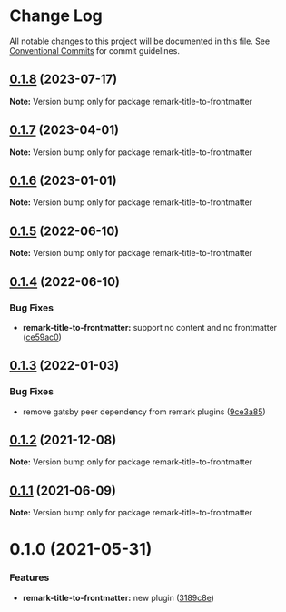 # Change Log

All notable changes to this project will be documented in this file.
See [Conventional Commits](https://conventionalcommits.org) for commit guidelines.

## [0.1.8](https://github.com/adaltas/remark-gatsby-plugins/compare/remark-title-to-frontmatter@0.1.7...remark-title-to-frontmatter@0.1.8) (2023-07-17)

**Note:** Version bump only for package remark-title-to-frontmatter





## [0.1.7](https://github.com/adaltas/remark-gatsby-plugins/compare/remark-title-to-frontmatter@0.1.6...remark-title-to-frontmatter@0.1.7) (2023-04-01)

**Note:** Version bump only for package remark-title-to-frontmatter





## [0.1.6](https://github.com/adaltas/remark-gatsby-plugins/compare/remark-title-to-frontmatter@0.1.5...remark-title-to-frontmatter@0.1.6) (2023-01-01)

**Note:** Version bump only for package remark-title-to-frontmatter





## [0.1.5](https://github.com/adaltas/remark-gatsby-plugins/compare/remark-title-to-frontmatter@0.1.4...remark-title-to-frontmatter@0.1.5) (2022-06-10)

**Note:** Version bump only for package remark-title-to-frontmatter





## [0.1.4](https://github.com/adaltas/remark-gatsby-plugins/compare/remark-title-to-frontmatter@0.1.3...remark-title-to-frontmatter@0.1.4) (2022-06-10)


### Bug Fixes

* **remark-title-to-frontmatter:** support no content and no frontmatter ([ce59ac0](https://github.com/adaltas/remark-gatsby-plugins/commit/ce59ac0a057475b6fad059c79c03eea0313b6391))





## [0.1.3](https://github.com/adaltas/remark-gatsby-plugins/compare/remark-title-to-frontmatter@0.1.2...remark-title-to-frontmatter@0.1.3) (2022-01-03)


### Bug Fixes

* remove gatsby peer dependency from remark plugins ([9ce3a85](https://github.com/adaltas/remark-gatsby-plugins/commit/9ce3a8501f3b47807b9ffa44ba7e0ddcdcc7b34b))





## [0.1.2](https://github.com/adaltas/remark-gatsby-plugins/compare/remark-title-to-frontmatter@0.1.1...remark-title-to-frontmatter@0.1.2) (2021-12-08)

**Note:** Version bump only for package remark-title-to-frontmatter





## [0.1.1](https://github.com/adaltas/remark-gatsby-plugins/compare/remark-title-to-frontmatter@0.1.0...remark-title-to-frontmatter@0.1.1) (2021-06-09)

**Note:** Version bump only for package remark-title-to-frontmatter





# 0.1.0 (2021-05-31)


### Features

* **remark-title-to-frontmatter:** new plugin ([3189c8e](https://github.com/adaltas/remark-gatsby-plugins/commit/3189c8e438e63a6eeccd6d2e844e7e72f122c1a4))
